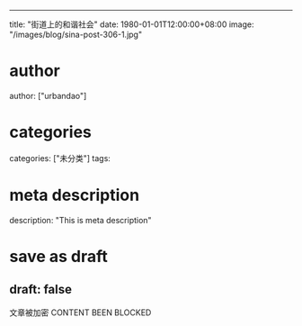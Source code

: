 
---
title: "街道上的和谐社会"
date: 1980-01-01T12:00:00+08:00
image: "/images/blog/sina-post-306-1.jpg"
# author
author: ["urbandao"]
# categories
categories: ["未分类"]
tags: 
# meta description
description: "This is meta description"
# save as draft
draft: false
---

文章被加密 CONTENT BEEN BLOCKED
